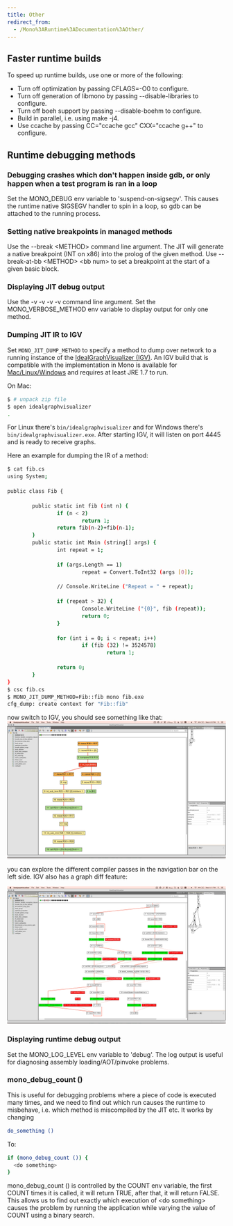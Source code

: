 ```yaml
---
title: Other
redirect_from:
  - /Mono%3ARuntime%3ADocumentation%3AOther/
---
```


## Faster runtime builds

To speed up runtime builds, use one or more of the following:

-   Turn off optimization by passing CFLAGS=-O0 to configure.
-   Turn off generation of libmono by passing --disable-libraries to configure.
-   Turn off boeh support by passing --disable-boehm to configure.
-   Build in parallel, i.e. using make -j4.
-   Use ccache by passing CC="ccache gcc" CXX="ccache g++" to configure.

## Runtime debugging methods

### Debugging crashes which don't happen inside gdb, or only happen when a test program is ran in a loop

Set the MONO_DEBUG env variable to 'suspend-on-sigsegv'. This causes the runtime native SIGSEGV handler to spin in a loop, so gdb can be attached to the running process.

### Setting native breakpoints in managed methods

Use the --break \<METHOD> command line argument. The JIT will generate a native breakpoint (INT on x86) into the prolog of the given method. Use --break-at-bb \<METHOD> \<bb num> to set a breakpoint at the start of a given basic block.

### Displaying JIT debug output

Use the -v -v -v -v command line argument. Set the MONO_VERBOSE_METHOD env variable to display output for only one method.

### Dumping JIT IR to IGV

Set `MONO_JIT_DUMP_METHOD` to specify a method to dump over network to a running instance of the [IdealGraphVisualizer (IGV)](http://ssw.jku.at/General/Staff/TW/igv.html). An IGV build that is compatible with the implementation in Mono is available for [Mac/Linux/Windows](https://github.com/lewurm/GraalJVMCI8/releases/tag/v0.1) and requires at least JRE 1.7 to run.

On Mac:

``` bash
$ # unpack zip file
$ open idealgraphvisualizer
.
```

For Linux there's `bin/idealgraphvisualizer` and for Windows there's `bin/idealgraphvisualizer.exe`. After starting IGV, it will listen on port 4445 and is ready to receive graphs.

Here an example for dumping the IR of a method:

``` bash
$ cat fib.cs
using System;

public class Fib {

        public static int fib (int n) {
                if (n < 2)
                        return 1;
                return fib(n-2)+fib(n-1);
        }
        public static int Main (string[] args) {
                int repeat = 1;

                if (args.Length == 1)
                        repeat = Convert.ToInt32 (args [0]);

                // Console.WriteLine ("Repeat = " + repeat);

                if (repeat > 32) {
                        Console.WriteLine ("{0}", fib (repeat));
                        return 0;
                }

                for (int i = 0; i < repeat; i++)
                        if (fib (32) != 3524578)
                                return 1;

                return 0;
        }
}
$ csc fib.cs
$ MONO_JIT_DUMP_METHOD=Fib::fib mono fib.exe
cfg_dump: create context for "Fib::fib"
```

now switch to IGV, you should see something like that: [![igv-screenshot.png](/images/igv-screenshot.png)](/images/igv-screenshot.png)

you can explore the different compiler passes in the navigation bar on the left side. IGV also has a graph diff feature:

[![igv-diff.png](/images/igv-diff.png)](/images/igv-diff.png)

### Displaying runtime debug output

Set the MONO_LOG_LEVEL env variable to 'debug'. The log output is useful for diagnosing assembly loading/AOT/pinvoke problems.

### mono_debug_count ()

This is useful for debugging problems where a piece of code is executed many times, and we need to find out which run causes the runtime to misbehave, i.e. which method is miscompiled by the JIT etc. It works by changing

``` bash
do_something ()
```

To:

``` bash
if (mono_debug_count ()) {
  <do something>
}
```

mono_debug_count () is controlled by the COUNT env variable, the first COUNT times it is called, it will return TRUE, after that, it will return FALSE. This allows us to find out exactly which execution of \<do something> causes the problem by running the application while varying the value of COUNT using a binary search.

